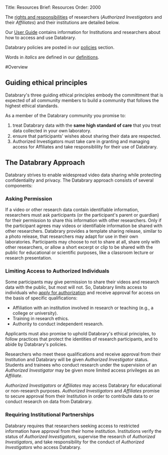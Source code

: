Title: Resources
Brief: Resources
Order: 2000

The [rights and responsibilities](|filename|user-guide/responsibilities.md) of researchers (*Authorized Investigators* and their *Affiliates*) and their institutions are detailed below. 

Our [User Guide](|filename|user-guide/guidance.md) contains information for Institutions and researchers about how to access and use Databrary.

Databrary policies are posted in our [policies](|filename|user-guide/policies.md) section.

Words in *italics* are defined in our [definitions](|filename|policies/definitions.mdi).

#Overview

## Guiding ethical principles

Databrary's three guiding ethical principles embody the committment that is expected of all community members to build a community that follows the highest ethical standards.

As a member of the Databrary community you promise to:

1. treat Databrary data with the **same high standard of care** that you treat data collected in your own laboratory.
1. ensure that participants' wishes about sharing their data are respected. 
1. Authorized Investigators must take care in granting and managing access for Affiliates and take responsiblility for their use of Databrary.

## The Databrary Approach

Databrary strives to enable widespread video data sharing while protecting confidentiality and privacy. The Databrary approach consists of several components:

### Asking Permission

If a video or other research data contain identifiable information, researchers must ask participants (or the participant's parent or guardian) for their permission to share this information with other researchers. Only if the participant agrees may videos or identifiable information be shared with other researchers. Databrary provides a template sharing release, similar to a photo release, that researchers may adapt for use in their own laboratories. Participants may choose to not to share at all, share only with other researchers, or allow a short excerpt or clip to be shared with the public for educational or scientific purposes, like a classroom lecture or research presentation.

### Limiting Access to Authorized Individuals

Some participants may give permission to share their videos and research data with the public, but most will not. So, Databrary limits access to individuals who [apply for authorization](|filename|guide/investigators/getting-authorized.md) and receive approval for access on the basis of specific qualifications:

- Affiliation with an institution involved in research or teaching (e.g., a college or university).
- Training in research ethics.
- Authority to conduct independent research.

Applicants must also promise to uphold Databrary's ethical principles, to follow practices that protect the identities of research participants, and to abide by Databrary's policies.

Researchers who meet these qualifications and receive approval from their Institution and Databrary will be given *Authorized Investigator* status. Students and trainees who conduct research under the supervision of an *Authorized Investigator* may be given more limited access privileges as an *Affiliate*.

*Authorized Investigators* or *Affiliates* may access Databrary for educational or non-research purposes. *Authorized Investigators* and *Affiliates* promise to secure approval from their Institution in order to contribute data to or conduct research on data from Databrary. 

### Requiring Institutional Partnerships

Databrary requires that researchers seeking access to restricted information have approval from their home institution. Institutions verify the status of *Authorized Investigators*, supervise the research of *Authorized Investigators*, and take responsibility for the conduct of *Authorized Investigators* who access Databrary.
